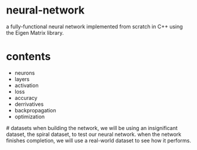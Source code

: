 # neural-network
a fully-functional neural network implemented from scratch in C++ using the Eigen Matrix library.

# contents
- neurons
- layers
- activation
- loss
- accuracy
- derrivatives
- backpropagation
- optimization

# datasets
when building the network, we will be using an insignificant dataset, the spiral dataset, to test our neural network. when the network finishes completion, we will use a real-world dataset to see how it performs.
